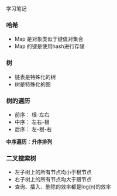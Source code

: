 学习笔记

### 哈希

- Map 是对象类似于键值对集合
- Map 的键是使用hash进行存储

### 树

- 链表是特殊化的树
- 树是特殊化的图

### 树的遍历

- 前序： 根-左右
- 中序： 左右-根
- 后序： 左-根-右

**中序遍历：升序排列**

### 二叉搜索树

- 左子树上的所有节点均小于根节点
- 右子树上的所有节点均大于跟节点
- 查询、插入、删除的效率都是log(n)的效率

